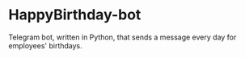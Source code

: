 # HappyBirthday-bot
Telegram bot, written in Python, that sends a message every day for employees' birthdays.
